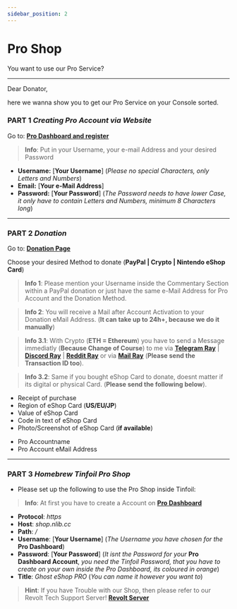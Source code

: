 ```yaml
---
sidebar_position: 2
---
```


# Pro Shop
You want to use our Pro Service?

---

Dear Donator,

here we wanna show you to get our Pro Service on your Console sorted.

### **PART 1** *Creating Pro Account via Website*

Go to: **[Pro Dashboard and register](https://pro.nlib.cc/register)**  

> **Info**: Put in your Username, your e-mail Address and your desired Password

- **Username:** [**Your Username**] (*Please no special Characters, only Letters and Numbers*)  
- **Email:** [**Your e-Mail Address**]  
- **Password:** [**Your Password**] (*The Password needs to have lower Case, it only have to contain Letters and Numbers, minimum 8 Characters long*)

---

### **PART 2** *Donation*

Go to: **[Donation Page](https://donate.ghostland.at/)**  

Choose your desired Method to donate (**PayPal | Crypto | Nintendo eShop Card**)  

> **Info 1**: Please mention your Username inside the Commentary Section within a PayPal donation or just have the same e-Mail Address for Pro Account and the Donation Method.  

> **Info 2**: You will receive a Mail after Account Activation to your Donation eMail Address. (**It can take up to 24h+, because we do it manually**)  

> **Info 3.1**: With Crypto (**ETH = Ethereum**) you have to send a Message immediatly (**Because Change of Course**) to me via **[Telegram Ray](https://t.me/RaynorBlackwood)** | **[Discord Ray](https://discordapp.com/users/172794851912318977)** | **[Reddit Ray](https://www.reddit.com/user/Either-Assumption382/)** or via **[Mail Ray](/server/01JFJ5BPENKZCNZ3GZC9H2P6T3/channel/adminghostlandat)** (**Please send the Transaction ID too**).  

> **Info 3.2**: Same if you bought eShop Card to donate, doesnt matter if its digital or physical Card. (**Please send the following below**).  

* Receipt of purchase
* Region of eShop Card (**US/EU/JP**)
* Value of eShop Card
* Code in text of eShop Card
* Photo/Screenshot of eShop Card (**if available**)  

- Pro Accountname
- Pro Account eMail Address

---

### **PART 3** *Homebrew Tinfoil Pro Shop*
- Please set up the following to use the Pro Shop inside Tinfoil:

> **Info**: At first you have to create a Account on **[Pro Dashboard](https://pro.nlib.cc/)**

- **Protocol**: *https*  
- **Host**: *shop.nlib.cc*  
- **Path**: */*  
- **Username**: [**Your Username**] (*The Username you have chosen for the* **Pro Dashboard**)  
- **Password**: [**Your Password**] (*It isnt the Password for your* **Pro Dashboard Account**, *you need the Tinfoil Password, that you have to create on your own inside the Pro Dashboard, its coloured in orange*)  
- **Title**: *Ghost eShop PRO* (*You can name it however you want to*)

> **Hint**: If you have Trouble with our Shop, then please refer to our Revolt Tech Support Server! **[Revolt Server](https://rvlt.gg/3GzQrQvg/)**